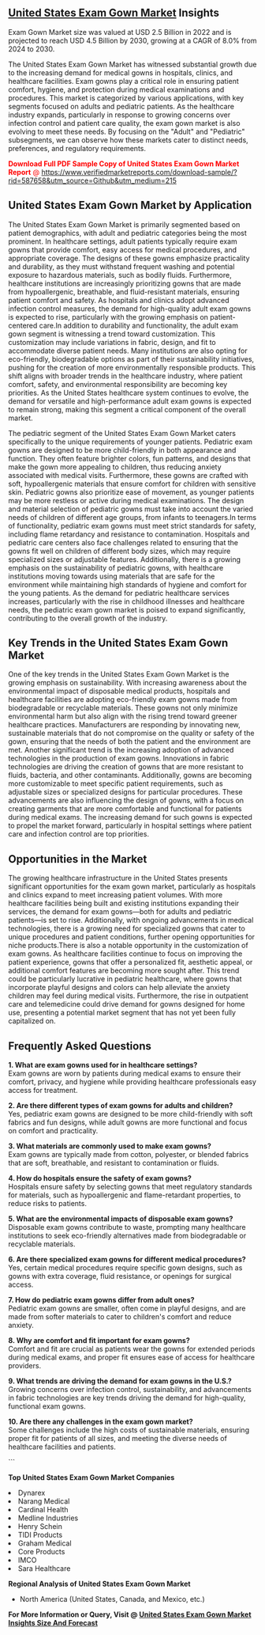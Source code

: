 <h2><a href="https://www.verifiedmarketreports.com/download-sample/?rid=587658&amp;utm_source=Github&amp;utm_medium=215" target="_blank">United States Exam Gown Market</a> Insights</h2><p>Exam Gown Market size was valued at USD 2.5 Billion in 2022 and is projected to reach USD 4.5 Billion by 2030, growing at a CAGR of 8.0% from 2024 to 2030.</p><p><p>The United States Exam Gown Market has witnessed substantial growth due to the increasing demand for medical gowns in hospitals, clinics, and healthcare facilities. Exam gowns play a critical role in ensuring patient comfort, hygiene, and protection during medical examinations and procedures. This market is categorized by various applications, with key segments focused on adults and pediatric patients. As the healthcare industry expands, particularly in response to growing concerns over infection control and patient care quality, the exam gown market is also evolving to meet these needs. By focusing on the "Adult" and "Pediatric" subsegments, we can observe how these markets cater to distinct needs, preferences, and regulatory requirements. <p><span class=""><span style="color: #ff0000;"><strong>Download Full PDF Sample Copy of United States Exam Gown Market Report</strong> @ </span><a href="https://www.verifiedmarketreports.com/download-sample/?rid=587658&amp;utm_source=Github&amp;utm_medium=215" target="_blank">https://www.verifiedmarketreports.com/download-sample/?rid=587658&amp;utm_source=Github&amp;utm_medium=215</a></span></p></p><h2>United States Exam Gown Market by Application</h2><p>The United States Exam Gown Market is primarily segmented based on patient demographics, with adult and pediatric categories being the most prominent. In healthcare settings, adult patients typically require exam gowns that provide comfort, easy access for medical procedures, and appropriate coverage. The designs of these gowns emphasize practicality and durability, as they must withstand frequent washing and potential exposure to hazardous materials, such as bodily fluids. Furthermore, healthcare institutions are increasingly prioritizing gowns that are made from hypoallergenic, breathable, and fluid-resistant materials, ensuring patient comfort and safety. As hospitals and clinics adopt advanced infection control measures, the demand for high-quality adult exam gowns is expected to rise, particularly with the growing emphasis on patient-centered care.In addition to durability and functionality, the adult exam gown segment is witnessing a trend toward customization. This customization may include variations in fabric, design, and fit to accommodate diverse patient needs. Many institutions are also opting for eco-friendly, biodegradable options as part of their sustainability initiatives, pushing for the creation of more environmentally responsible products. This shift aligns with broader trends in the healthcare industry, where patient comfort, safety, and environmental responsibility are becoming key priorities. As the United States healthcare system continues to evolve, the demand for versatile and high-performance adult exam gowns is expected to remain strong, making this segment a critical component of the overall market.</p><p>The pediatric segment of the United States Exam Gown Market caters specifically to the unique requirements of younger patients. Pediatric exam gowns are designed to be more child-friendly in both appearance and function. They often feature brighter colors, fun patterns, and designs that make the gown more appealing to children, thus reducing anxiety associated with medical visits. Furthermore, these gowns are crafted with soft, hypoallergenic materials that ensure comfort for children with sensitive skin. Pediatric gowns also prioritize ease of movement, as younger patients may be more restless or active during medical examinations. The design and material selection of pediatric gowns must take into account the varied needs of children of different age groups, from infants to teenagers.In terms of functionality, pediatric exam gowns must meet strict standards for safety, including flame retardancy and resistance to contamination. Hospitals and pediatric care centers also face challenges related to ensuring that the gowns fit well on children of different body sizes, which may require specialized sizes or adjustable features. Additionally, there is a growing emphasis on the sustainability of pediatric gowns, with healthcare institutions moving towards using materials that are safe for the environment while maintaining high standards of hygiene and comfort for the young patients. As the demand for pediatric healthcare services increases, particularly with the rise in childhood illnesses and healthcare needs, the pediatric exam gown market is poised to expand significantly, contributing to the overall growth of the industry.</p><h2>Key Trends in the United States Exam Gown Market</h2><p>One of the key trends in the United States Exam Gown Market is the growing emphasis on sustainability. With increasing awareness about the environmental impact of disposable medical products, hospitals and healthcare facilities are adopting eco-friendly exam gowns made from biodegradable or recyclable materials. These gowns not only minimize environmental harm but also align with the rising trend toward greener healthcare practices. Manufacturers are responding by innovating new, sustainable materials that do not compromise on the quality or safety of the gown, ensuring that the needs of both the patient and the environment are met. Another significant trend is the increasing adoption of advanced technologies in the production of exam gowns. Innovations in fabric technologies are driving the creation of gowns that are more resistant to fluids, bacteria, and other contaminants. Additionally, gowns are becoming more customizable to meet specific patient requirements, such as adjustable sizes or specialized designs for particular procedures. These advancements are also influencing the design of gowns, with a focus on creating garments that are more comfortable and functional for patients during medical exams. The increasing demand for such gowns is expected to propel the market forward, particularly in hospital settings where patient care and infection control are top priorities.</p><h2>Opportunities in the Market</h2><p>The growing healthcare infrastructure in the United States presents significant opportunities for the exam gown market, particularly as hospitals and clinics expand to meet increasing patient volumes. With more healthcare facilities being built and existing institutions expanding their services, the demand for exam gowns—both for adults and pediatric patients—is set to rise. Additionally, with ongoing advancements in medical technologies, there is a growing need for specialized gowns that cater to unique procedures and patient conditions, further opening opportunities for niche products.There is also a notable opportunity in the customization of exam gowns. As healthcare facilities continue to focus on improving the patient experience, gowns that offer a personalized fit, aesthetic appeal, or additional comfort features are becoming more sought after. This trend could be particularly lucrative in pediatric healthcare, where gowns that incorporate playful designs and colors can help alleviate the anxiety children may feel during medical visits. Furthermore, the rise in outpatient care and telemedicine could drive demand for gowns designed for home use, presenting a potential market segment that has not yet been fully capitalized on.</p><h2>Frequently Asked Questions</h2><p><strong>1. What are exam gowns used for in healthcare settings?</strong><br> Exam gowns are worn by patients during medical exams to ensure their comfort, privacy, and hygiene while providing healthcare professionals easy access for treatment.</p><p><strong>2. Are there different types of exam gowns for adults and children?</strong><br> Yes, pediatric exam gowns are designed to be more child-friendly with soft fabrics and fun designs, while adult gowns are more functional and focus on comfort and practicality.</p><p><strong>3. What materials are commonly used to make exam gowns?</strong><br> Exam gowns are typically made from cotton, polyester, or blended fabrics that are soft, breathable, and resistant to contamination or fluids.</p><p><strong>4. How do hospitals ensure the safety of exam gowns?</strong><br> Hospitals ensure safety by selecting gowns that meet regulatory standards for materials, such as hypoallergenic and flame-retardant properties, to reduce risks to patients.</p><p><strong>5. What are the environmental impacts of disposable exam gowns?</strong><br> Disposable exam gowns contribute to waste, prompting many healthcare institutions to seek eco-friendly alternatives made from biodegradable or recyclable materials.</p><p><strong>6. Are there specialized exam gowns for different medical procedures?</strong><br> Yes, certain medical procedures require specific gown designs, such as gowns with extra coverage, fluid resistance, or openings for surgical access.</p><p><strong>7. How do pediatric exam gowns differ from adult ones?</strong><br> Pediatric exam gowns are smaller, often come in playful designs, and are made from softer materials to cater to children's comfort and reduce anxiety.</p><p><strong>8. Why are comfort and fit important for exam gowns?</strong><br> Comfort and fit are crucial as patients wear the gowns for extended periods during medical exams, and proper fit ensures ease of access for healthcare providers.</p><p><strong>9. What trends are driving the demand for exam gowns in the U.S.?</strong><br> Growing concerns over infection control, sustainability, and advancements in fabric technologies are key trends driving the demand for high-quality, functional exam gowns.</p><p><strong>10. Are there any challenges in the exam gown market?</strong><br> Some challenges include the high costs of sustainable materials, ensuring proper fit for patients of all sizes, and meeting the diverse needs of healthcare facilities and patients.</p>```</p><p><strong>Top United States Exam Gown Market Companies</strong></p><div data-test-id=""><p><li>Dynarex</li><li> Narang Medical</li><li> Cardinal Health</li><li> Medline Industries</li><li> Henry Schein</li><li> TIDI Products</li><li> Graham Medical</li><li> Core Products</li><li> IMCO</li><li> Sara Healthcare</li></p><div><strong>Regional Analysis of&nbsp;United States Exam Gown Market</strong></div><ul><li dir="ltr"><p dir="ltr">North America&nbsp;(United States, Canada, and Mexico, etc.)</p></li></ul><p><strong>For More Information or Query, Visit @&nbsp;</strong><strong><a href="https://www.verifiedmarketreports.com/product/exam-gown-market/?utm_source=Github&amp;utm_medium=215" target="_blank">United States Exam Gown Market Insights Size And Forecast</a></strong></p></div>
